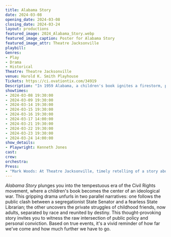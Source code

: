 ```yaml
---
title: Alabama Story
date: 2024-03-08
opening_date: 2024-03-08
closing_date: 2024-03-24
layout: productions
featured_image: 2024_Alabama_Story.webp
featured_image_caption: Poster for Alabama Story
featured_image_attr: Theatre Jacksonville
playbill:
Genres:
- Play
- Drama
- Historical
Theatre: Theatre Jacksonville
venue: Harold K. Smith Playhouse
Tickets: https://ci.ovationtix.com/34919
Description: "In 1959 Alabama, a children's book ignites a firestorm, pitting a segregationist Senator against a resolute Librarian. Parallel narratives of childhood friends reveal private stakes in public battles. Based on true events."
showtimes:
- 2024-03-08 19:30:00
- 2024-03-09 19:30:00
- 2024-03-14 19:30:00
- 2024-03-15 19:30:00
- 2024-03-16 19:30:00
- 2024-03-17 14:00:00
- 2024-03-21 19:30:00
- 2024-03-22 19:30:00
- 2024-03-23 19:30:00
- 2024-03-24 14:00:00
show_details:
- Playwright: Kenneth Jones
cast:
crew:
orchestra:
Press: 
- "Mark Woods: At Theatre Jacksonville, timely retelling of a story about 1959 book battle | jacksonville.com Florida Times-Union": https://www.jacksonville.com/story/news/columns/mark-woods/2024/03/13/theatre-jacksonvilles-alabama-story-tells-of-1959-book-battle/72931835007/
---
```

*Alabama Story* plunges you into the tempestuous era of the Civil Rights movement, where a children's book becomes the center of an ideological war. This gripping drama unfurls in two parallel narratives: one follows the public clash between a segregationist State Senator and a fearless State Librarian; the other uncovers the private struggles of childhood friends, now adults, separated by race and reunited by destiny. This thought-provoking story invites you to witness the raw intersection of public policy and personal conviction. Based on true events, it's a vivid reminder of how far we've come and how much further we have to go.